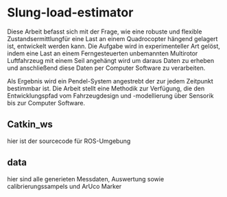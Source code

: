 # Slung-load-estimator
Diese Arbeit befasst sich mit der Frage, wie eine robuste und flexible
Zustandsermittlungfür eine Last an einem Quadrocopter hängend gelagert ist,
entwickelt werden kann. Die Aufgabe wird in experimenteller Art gelöst,
indem eine Last an einem Ferngesteuerten unbemannten Multirotor 
Luftfahrzeug mit einem Seil angehängt wird um daraus Daten zu erheben 
und anschließend diese Daten per Computer Software zu verarbeiten.

Als Ergebnis wird ein Pendel-System angestrebt der zur jedem Zeitpunkt 
bestimmbar ist. Die Arbeit stellt eine Methodik zur Verfügung, 
die den Entwicklungspfad vom Fahrzeugdesign und -modellierung über
Sensorik bis zur Computer Software.
## Catkin_ws
hier ist der sourcecode für ROS-Umgebung
## data
hier sind alle generieten Messdaten, Auswertung sowie calibrierungssampels und ArUco Marker
